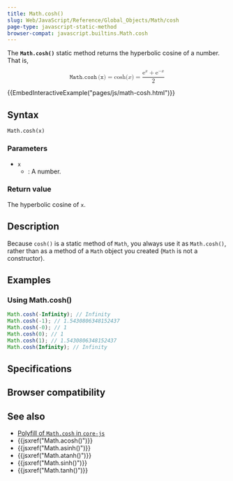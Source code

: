 ```yaml
---
title: Math.cosh()
slug: Web/JavaScript/Reference/Global_Objects/Math/cosh
page-type: javascript-static-method
browser-compat: javascript.builtins.Math.cosh
---
```




The **`Math.cosh()`** static method returns the hyperbolic cosine of a number. That is,

<!-- prettier-ignore-start -->
<math display="block">
  <semantics><mrow><mrow><mo lspace="0em" rspace="0.16666666666666666em">𝙼𝚊𝚝𝚑.𝚌𝚘𝚜𝚑</mo><mo stretchy="false">(</mo><mi>𝚡</mi><mo stretchy="false">)</mo></mrow><mo>=</mo><mo lspace="0em" rspace="0em">cosh</mo><mo stretchy="false">(</mo><mi>x</mi><mo stretchy="false">)</mo><mo>=</mo><mfrac><mrow><msup><mi mathvariant="normal">e</mi><mi>x</mi></msup><mo>+</mo><msup><mi mathvariant="normal">e</mi><mrow><mo>−</mo><mi>x</mi></mrow></msup></mrow><mn>2</mn></mfrac></mrow><annotation encoding="TeX">\mathtt{\operatorname{Math.cosh}(x)} = \cosh(x) = \frac{\mathrm{e}^x + \mathrm{e}^{-x}}{2}</annotation></semantics>
</math>
<!-- prettier-ignore-end -->

{{EmbedInteractiveExample("pages/js/math-cosh.html")}}

## Syntax

```js-nolint
Math.cosh(x)
```

### Parameters

- `x`
  - : A number.

### Return value

The hyperbolic cosine of `x`.

## Description

Because `cosh()` is a static method of `Math`, you always use it as `Math.cosh()`, rather than as a method of a `Math` object you created (`Math` is not a constructor).

## Examples

### Using Math.cosh()

```js
Math.cosh(-Infinity); // Infinity
Math.cosh(-1); // 1.5430806348152437
Math.cosh(-0); // 1
Math.cosh(0); // 1
Math.cosh(1); // 1.5430806348152437
Math.cosh(Infinity); // Infinity
```

## Specifications



## Browser compatibility



## See also

- [Polyfill of `Math.cosh` in `core-js`](https://github.com/zloirock/core-js#ecmascript-math)
- {{jsxref("Math.acosh()")}}
- {{jsxref("Math.asinh()")}}
- {{jsxref("Math.atanh()")}}
- {{jsxref("Math.sinh()")}}
- {{jsxref("Math.tanh()")}}
